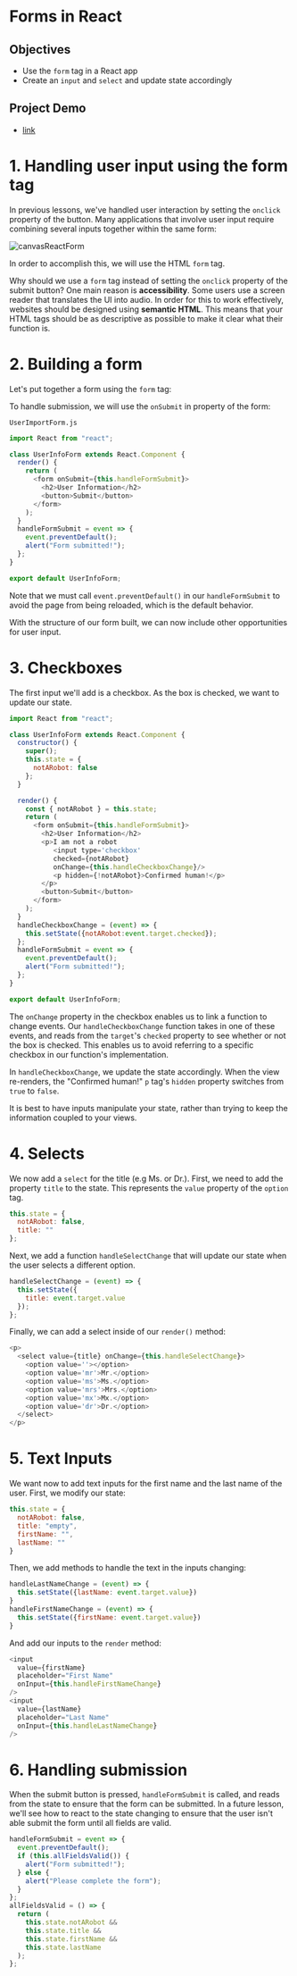 # Forms in React

## Objectives
- Use the `form` tag in a React app
- Create an `input` and `select` and update state accordingly

## Project Demo
 - [link](https://codesandbox.io/s/pedantic-shape-q2i7h)

# 1. Handling user input using the form tag

In previous lessons, we've handled user interaction by setting the `onclick` property of the button.  Many applications that involve user input require combining several inputs together within the same form:

![canvasReactForm](./canvasReactForm.png)

In order to accomplish this, we will use the HTML `form` tag.

Why should we use a `form` tag instead of setting the `onclick` property of the submit button?  One main reason is **accessibility**.  Some users use a screen reader that translates the UI into audio.  In order for this to work effectively, websites should be designed using **semantic HTML**.  This means that your HTML tags should be as descriptive as possible to make it clear what their function is.

# 2. Building a form

Let's put together a form using the `form` tag:

To handle submission, we will use the `onSubmit` in property of the form:

`UserImportForm.js`
```js
import React from "react";

class UserInfoForm extends React.Component {
  render() {
    return (
      <form onSubmit={this.handleFormSubmit}>
        <h2>User Information</h2>
        <button>Submit</button>
      </form>
    );
  }
  handleFormSubmit = event => {
    event.preventDefault();
    alert("Form submitted!");
  };
}

export default UserInfoForm;
```

Note that we must call `event.preventDefault()` in our `handleFormSubmit` to avoid the page from being reloaded, which is the default behavior.

With the structure of our form built, we can now include other opportunities for user input.

# 3. Checkboxes

The first input we'll add is a checkbox.  As the box is checked, we want to update our state.  

```js
import React from "react";

class UserInfoForm extends React.Component {
  constructor() {
    super();
    this.state = {
      notARobot: false
    };
  }

  render() {
    const { notARobot } = this.state;
    return (
      <form onSubmit={this.handleFormSubmit}>
        <h2>User Information</h2>
        <p>I am not a robot
           <input type='checkbox'
           checked={notARobot}
           onChange={this.handleCheckboxChange}/>
           <p hidden={!notARobot}>Confirmed human!</p>
        </p>
        <button>Submit</button>
      </form>
    );
  }
  handleCheckboxChange = (event) => {
    this.setState({notARobot:event.target.checked});
  };
  handleFormSubmit = event => {
    event.preventDefault();
    alert("Form submitted!");
  };
}

export default UserInfoForm;
```

The `onChange` property in the checkbox enables us to link a function to change events.  Our `handleCheckboxChange` function takes in one of these events, and reads from the `target`'s `checked` property to see whether or not the box is checked.  This enables us to avoid referring to a specific checkbox in our function's implementation.

In `handleCheckboxChange`, we update the state accordingly.  When the view re-renders, the "Confirmed human!" `p` tag's `hidden` property switches from `true` to `false`.

It is best to have inputs manipulate your state, rather than trying to keep the information coupled to your views.

# 4. Selects

We now add a `select` for the title (e.g Ms. or Dr.).  First, we need to add the property `title` to the state.  This represents the `value` property of the `option` tag.

```js
this.state = {
  notARobot: false,
  title: ""
};
```

Next, we add a function `handleSelectChange` that will update our state when the user selects a different option.

```js
handleSelectChange = (event) => {
  this.setState({
    title: event.target.value
  });
};
```

Finally, we can add a select inside of our `render()` method:

```js
<p>
  <select value={title} onChange={this.handleSelectChange}>
    <option value=''></option>
    <option value='mr'>Mr.</option>
    <option value='ms'>Ms.</option>
    <option value='mrs'>Mrs.</option>
    <option value='mx'>Mx.</option>
    <option value='dr'>Dr.</option>
  </select>
</p>
```


# 5. Text Inputs

We want now to add text inputs for the first name and the last name of the user.  First, we modify our state:

```js
this.state = {
  notARobot: false,
  title: "empty",
  firstName: "",
  lastName: ""
}
```

Then, we add methods to handle the text in the inputs changing:

```js
handleLastNameChange = (event) => {
  this.setState({lastName: event.target.value})
}
handleFirstNameChange = (event) => {
  this.setState({firstName: event.target.value})
}
```

And add our inputs to the `render` method:

```js
<input
  value={firstName}
  placeholder="First Name"
  onInput={this.handleFirstNameChange}
/>
<input
  value={lastName}
  placeholder="Last Name"
  onInput={this.handleLastNameChange}
/>
```

# 6. Handling submission

When the submit button is pressed, `handleFormSubmit` is called, and reads from the state to ensure that the form can be submitted.  In a future lesson, we'll see how to react to the state changing to ensure that the user isn't able submit the form until all fields are valid.

```js
handleFormSubmit = event => {
  event.preventDefault();
  if (this.allFieldsValid()) {
    alert("Form submitted!");
  } else {
    alert("Please complete the form");
  }
};
allFieldsValid = () => {
  return (
    this.state.notARobot &&
    this.state.title &&
    this.state.firstName &&
    this.state.lastName
  );
};
```
